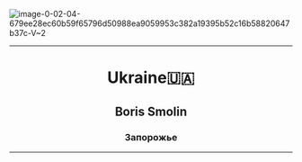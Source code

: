 ![image-0-02-04-679ee28ec60b59f65796d50988ea9059953c382a19395b52c16b58820647b37c-V~2](https://user-images.githubusercontent.com/105316196/177011182-9e4fc169-f842-48ae-aa77-761e183574d9.jpg)

<html>
  <head>
    <meta charset="UTF-8">
    
  </head>
  <body>
 <hr/>
  </body>
  <body>
    <center><h1>Ukraine🇺🇦<center/></h1>
    <h2>Boris Smolin</h2>
      <h3>Запорожье</h3>
      <hr /> 
   </body>
  <body>
    
  
  
    
      
      
      
      
    
    
    

   






















 
 










